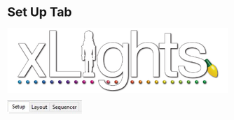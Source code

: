 # Set Up Tab

![](../../.gitbook/assets/xlights-logo.png)

![](../../.gitbook/assets/setup-tab.JPG)

